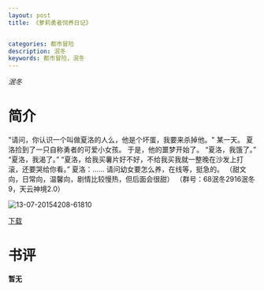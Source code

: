 ```yaml
---
layout: post
title: 《萝莉勇者饲养日记》


categories: 都市冒险
description: 泯冬
keywords: 都市冒险，泯冬
---
```


*泯冬*

# 简介

"请问，你认识一个叫做夏洛的人么，他是个坏蛋，我要来杀掉他。"    某一天。    夏洛捡到了一只自称勇者的可爱小女孩。    于是，他的噩梦开始了。    “夏洛，我饿了。”    “夏洛，我渴了。”    “夏洛，给我买薯片好不好，不给我买我就一整晚在沙发上打滚，还要哭给你看。”    夏洛：……    请问幼女要怎么养，在线等，挺急的。     （甜文向，日常向，温馨向，剧情比较慢热，但后面会很甜） （群号：68泯冬2916泯冬9，天云神境2.0）

![13-07-20154208-61810](http://tvax1.sinaimg.cn/large/008dGP0Fgy1gtx0g6amd3j305006o74i.jpg)

[下载](https://link.jscdn.cn/1drv/aHR0cHM6Ly8xZHJ2Lm1zL3QvcyFBaGU2R2dNWmVFb2poRXB2QVgzMXdJdk5admcwP2U9TjRCeGk3.txt)
# 书评
**暂无**